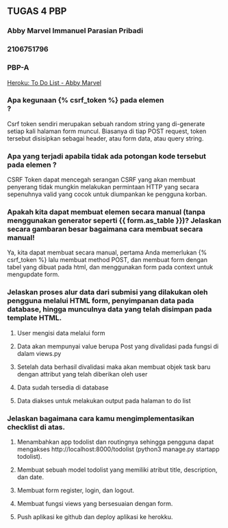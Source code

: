 ## TUGAS 4 PBP
### Abby Marvel Immanuel Parasian Pribadi
### 2106751796
### PBP-A

[Heroku: To Do List - Abby Marvel](https://tugas2abbymarvel.herokuapp.com/todolist/login/?next=/todolist/)

### Apa kegunaan {% csrf_token %} pada elemen <form>? 

Csrf token sendiri merupakan sebuah random string yang di-generate setiap kali halaman form muncul. Biasanya di tiap POST request, token tersebut disisipkan sebagai header, atau form data, atau query string.
  
### Apa yang terjadi apabila tidak ada potongan kode tersebut pada elemen <form>?

CSRF Token dapat mencegah serangan CSRF yang akan membuat penyerang tidak mungkin melakukan permintaan HTTP yang secara sepenuhnya valid yang cocok untuk diumpankan ke pengguna korban.
  
### Apakah kita dapat membuat elemen <form> secara manual (tanpa menggunakan generator seperti {{ form.as_table }})? Jelaskan secara gambaran besar bagaimana cara membuat <form> secara manual!
  
Ya, kita dapat membuat <form> secara manual, pertama Anda memerlukan {% csrf_token %} lalu membuat method POST, dan membuat form dengan tabel yang dibuat pada html, dan menggunakan form pada context untuk mengupdate form.

### Jelaskan proses alur data dari submisi yang dilakukan oleh pengguna melalui HTML form, penyimpanan data pada database, hingga munculnya data yang telah disimpan pada template HTML.

1) User mengisi data melalui form

2) Data akan mempunyai value berupa Post yang divalidasi pada fungsi di dalam views.py
  
3) Setelah data berhasil divalidasi maka akan membuat objek task baru dengan attribut yang telah diberikan oleh user
  
4) Data sudah tersedia di database
  
5) Data diakses untuk melakukan output pada halaman to do list
  
### Jelaskan bagaimana cara kamu mengimplementasikan checklist di atas.

1) Menambahkan app todolist dan routingnya sehingga pengguna dapat mengakses http://localhost:8000/todolist (python3 manage.py startapp todolist).

2) Membuat sebuah model todolist yang memiliki atribut title, description, dan date.

3) Membuat form register, login, dan logout.
  
4) Membuat fungsi views yang bersesuaian dengan form.
  
5) Push aplikasi ke github dan deploy aplikasi ke herokku.
  
  
  
  
  
  
  
